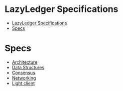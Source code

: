 LazyLedger Specifications
===

- [LazyLedger Specifications](#lazyledger-specifications)
- [Specs](#specs)

# Specs

* [Architecture](specs/architecture.md)
* [Data Structures](specs/data_structures.md)
* [Consensus](specs/consensus.md)
* [Networking](specs/networking.md)
* [Light client](specs/light_client.md)
